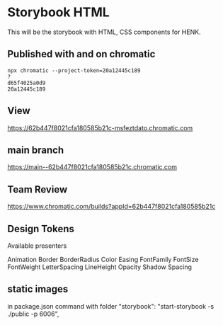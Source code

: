 # Storybook HTML
This will be the storybook with HTML, CSS components for HENK.

## Published with and on chromatic
```
npx chromatic --project-token=20a12445c189
?
d65f4025a0d9
20a12445c189
```

## View
https://62b447f8021cfa180585b21c-msfeztdato.chromatic.com

## main branch
https://main--62b447f8021cfa180585b21c.chromatic.com

## Team Review
https://www.chromatic.com/builds?appId=62b447f8021cfa180585b21c

## Design Tokens

Available presenters

Animation
Border
BorderRadius
Color
Easing
FontFamily
FontSize
FontWeight
LetterSpacing
LineHeight
Opacity
Shadow
Spacing

## static images
in package.json command with folder
"storybook": "start-storybook -s ./public -p 6006",